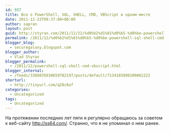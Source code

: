 ```yaml
---
id: 937
title: Все о PowerShell, SQL, SHELL, CMD, VBScript в одном месте
date: 2011-12-22T09:37:00+00:00
author: sapran
layout: post
guid: http://styran.com/2011/12/22/%d0%b2%d1%81%d0%b5-%d0%be-powershell-sql-shell-cmd-vbscript-%d0%b2-%d0%be%d0%b4%d0%bd%d0%be%d0%bc-%d0%bc%d0%b5%d1%81%d1%82%d0%b5/
permalink: /2011/12/%d0%b2%d1%81%d0%b5-%d0%be-powershell-sql-shell-cmd-vbscript-%d0%b2-%d0%be%d0%b4%d0%bd%d0%be%d0%bc-%d0%bc%d0%b5%d1%81%d1%82%d0%b5/
blogger_blog:
  - securegalaxy.blogspot.com
blogger_author:
  - Vlad Styran
blogger_permalink:
  - /2011/12/powershell-sql-shell-cmd-vbscript.html
blogger_internal:
  - /feeds/3388835630659782197/posts/default/7134103898109062222
shorturl:
  - http://tinyurl.com/q28c8af
categories:
  - Uncategorized
tags:
  - Uncategorized
---
```

<div dir="ltr" style="text-align: left;">
  На протяжении последних лет пяти я регулярно обращаюсь за советом к веб-сайту&nbsp;<a href="http://ss64.com/">http://ss64.com/</a>. Странно, что я не упоминал о нем ранее.
</div>

<div class="addtoany_share_save_container addtoany_content_bottom">
  <div class="a2a_kit a2a_kit_size_32 addtoany_list a2a_target" id="wpa2a_204">
    <a class="a2a_button_facebook" href="http://www.addtoany.com/add_to/facebook?linkurl=https%3A%2F%2Fblog.styran.com%2F2011%2F12%2F%25d0%25b2%25d1%2581%25d0%25b5-%25d0%25be-powershell-sql-shell-cmd-vbscript-%25d0%25b2-%25d0%25be%25d0%25b4%25d0%25bd%25d0%25be%25d0%25bc-%25d0%25bc%25d0%25b5%25d1%2581%25d1%2582%25d0%25b5%2F&linkname=%D0%92%D1%81%D0%B5%20%D0%BE%20PowerShell%2C%20SQL%2C%20SHELL%2C%20CMD%2C%20VBScript%20%D0%B2%20%D0%BE%D0%B4%D0%BD%D0%BE%D0%BC%20%D0%BC%D0%B5%D1%81%D1%82%D0%B5" title="Facebook" rel="nofollow" target="_blank"></a><a class="a2a_button_twitter" href="http://www.addtoany.com/add_to/twitter?linkurl=https%3A%2F%2Fblog.styran.com%2F2011%2F12%2F%25d0%25b2%25d1%2581%25d0%25b5-%25d0%25be-powershell-sql-shell-cmd-vbscript-%25d0%25b2-%25d0%25be%25d0%25b4%25d0%25bd%25d0%25be%25d0%25bc-%25d0%25bc%25d0%25b5%25d1%2581%25d1%2582%25d0%25b5%2F&linkname=%D0%92%D1%81%D0%B5%20%D0%BE%20PowerShell%2C%20SQL%2C%20SHELL%2C%20CMD%2C%20VBScript%20%D0%B2%20%D0%BE%D0%B4%D0%BD%D0%BE%D0%BC%20%D0%BC%D0%B5%D1%81%D1%82%D0%B5" title="Twitter" rel="nofollow" target="_blank"></a><a class="a2a_button_google_plus" href="http://www.addtoany.com/add_to/google_plus?linkurl=https%3A%2F%2Fblog.styran.com%2F2011%2F12%2F%25d0%25b2%25d1%2581%25d0%25b5-%25d0%25be-powershell-sql-shell-cmd-vbscript-%25d0%25b2-%25d0%25be%25d0%25b4%25d0%25bd%25d0%25be%25d0%25bc-%25d0%25bc%25d0%25b5%25d1%2581%25d1%2582%25d0%25b5%2F&linkname=%D0%92%D1%81%D0%B5%20%D0%BE%20PowerShell%2C%20SQL%2C%20SHELL%2C%20CMD%2C%20VBScript%20%D0%B2%20%D0%BE%D0%B4%D0%BD%D0%BE%D0%BC%20%D0%BC%D0%B5%D1%81%D1%82%D0%B5" title="Google+" rel="nofollow" target="_blank"></a><a class="a2a_button_linkedin" href="http://www.addtoany.com/add_to/linkedin?linkurl=https%3A%2F%2Fblog.styran.com%2F2011%2F12%2F%25d0%25b2%25d1%2581%25d0%25b5-%25d0%25be-powershell-sql-shell-cmd-vbscript-%25d0%25b2-%25d0%25be%25d0%25b4%25d0%25bd%25d0%25be%25d0%25bc-%25d0%25bc%25d0%25b5%25d1%2581%25d1%2582%25d0%25b5%2F&linkname=%D0%92%D1%81%D0%B5%20%D0%BE%20PowerShell%2C%20SQL%2C%20SHELL%2C%20CMD%2C%20VBScript%20%D0%B2%20%D0%BE%D0%B4%D0%BD%D0%BE%D0%BC%20%D0%BC%D0%B5%D1%81%D1%82%D0%B5" title="LinkedIn" rel="nofollow" target="_blank"></a><a class="a2a_dd addtoany_share_save" href="https://www.addtoany.com/share"></a>
  </div>
</div>